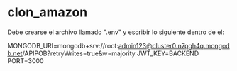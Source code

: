 ﻿# clon_amazon

Debe crearse el archivo llamado ".env" y escribir lo siguiente dentro de el:

MONGODB_URI=mongodb+srv://root:admin123@cluster0.n7pgh4q.mongodb.net/APIPOB?retryWrites=true&w=majority
JWT_KEY=BACKEND
PORT=3000

